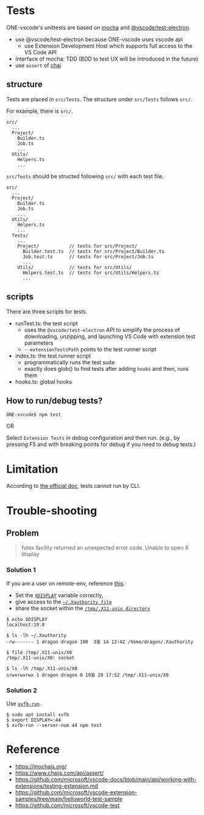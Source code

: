 # Tests

ONE-vscode's unittests are based on [mocha](https://mochajs.org/) and [@vscode/test-electron](https://github.com/microsoft/vscode-docs/blob/main/api/working-with-extensions/testing-extension.md).
- use @vscode/test-electron because ONE-vscode uses vscode api
  - use Extension Development Host which supports full access to the VS Code API
- interface of mocha: TDD (BDD to test UX will be introduced in the future)
- use `assert` of [chai](https://www.chaijs.com/api/assert/)

## structure

Tests are placed in `src/Tests`. The structure under `src/Tests` follows `src/`.

For example, there is `src/`.
```
src/
  ...
  Project/
    Builder.ts
    Job.ts
    ...
  Utils/
    Helpers.ts
    ...
```

`src/Tests` should be structed following `src/` with each test file.
```
src/
  ...
  Project/
    Builder.ts
    Job.ts
    ...
  Utils/
    Helpers.ts
    ...
  Tests/
    ...
    Project/           // tests for src/Project/
      Builder.test.ts  // tests for src/Project/Builder.ts
      Job.test.ts      // tests for src/Project/Job.ts
      ...
    Utils/             // tests for src/Utils/
      Helpers.test.ts  // tests for src/Utils/Helpers.ts
      ...
```

## scripts

There are three scripts for tests.
- runTest.ts: the test script
  - uses the `@vscode/test-electron` API to simplify the process of downloading, unzipping, and launching VS Code with extension test parameters
  - `--extensionTestsPath` points to the test runner script
- index.ts: the test runner script
  - programmatically runs the test suite
  - exactly does glob() to find tests after adding `hooks` and then, runs them
- hooks.ts: global hooks

## How to run/debug tests?

```
ONE-vscode$ npm test
```

OR

Select `Extension Tests` in debug configuration and then run. (e.g., by pressing F5 and with breaking points for debug if you need to debug tests.)

# Limitation

According to [the official doc](https://github.com/microsoft/vscode-docs/blob/main/api/working-with-extensions/testing-extension.md#using-insiders-version-for-extension-development), tests cannot run by CLI.

# Trouble-shooting

## Problem

> futex facility returned an unexpected error code. Unable to open X display

### Solution 1

If you are a user on remote-env, reference [this](https://unix.stackexchange.com/questions/681398/how-to-run-an-x-app-vscode-as-another-user).
- Set the [`$DISPLAY`](https://askubuntu.com/questions/432255/what-is-the-display-environment-variable) variable correctly,
- give access to the [`~/.Xauthority file`](https://askubuntu.com/questions/300682/what-is-the-xauthority-file)
- share the socket within the [`/tmp/.X11-unix directory`](https://unix.stackexchange.com/questions/196677/what-is-tmp-x11-unix)

```
$ echo $DISPLAY
localhost:10.0

$ ls -lh ~/.Xauthority
-rw------- 1 dragon dragon 100  3월 14 12:42 /home/dragon/.Xauthority

$ file /tmp/.X11-unix/X0
/tmp/.X11-unix/X0: socket

$ ls -lh /tmp/.X11-unix/X0
srwxrwxrwx 1 dragon dragon 0 10월 20 17:52 /tmp/.X11-unix/X0
```

### Solution 2

Use [`xvfb-run`](https://github.com/Samsung/ONE-vscode/pull/360#issuecomment-1068845901).

```
$ sudo apt install xvfb
$ export DISPLAY=:44
$ xvfb-run --server-num 44 npm test
```

# Reference
- https://mochajs.org/
- https://www.chaijs.com/api/assert/
- https://github.com/microsoft/vscode-docs/blob/main/api/working-with-extensions/testing-extension.md
- https://github.com/microsoft/vscode-extension-samples/tree/main/helloworld-test-sample
- https://github.com/microsoft/vscode-test
